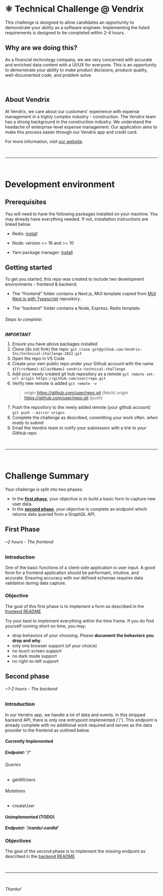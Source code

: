 # ⚛️ Technical Challenge @ Vendrix

This challenge is designed to allow candidates an opportunity to demonstrate your ability as a software engineer. Implementing the listed requirements is designed to be completed within 2-4 hours.

## Why are we doing this?

As a financial technology company, we are very concerned with accurate and enriched data content with a UI/UX for everyone. This is an opportunity to demonstrate your ability to make product decisions, produce quality, well-documented code, and problem solve.

<br>

## About Vendrix

At Vendrix, we care about our customers' experience with expense management in a highly complex industry - construction. The Vendrix team has a strong background in the construction industry. We understand the headache of enterprise-level expense management. Our application aims to make this process easier through our Vendrix app and credit card.

For more information, visit [our website](https://vendrix.co).

<br>

---

<br>

# Development environment

## Prerequisites

You will need to have the following packages installed on your machine. You may already have everything needed. If not, installation instructions are linked below.

- Redis: [install](https://redis.io/docs/getting-started/#:~:text=Redis%20server%20process.-,Install%20Redis,-How%20you%20install)

- Node: version <= 16 and >= 10

- Yarn package manager: [install](https://classic.yarnpkg.com/lang/en/docs/install/#mac-stable)

## Getting started

To get you started, this repo was created to include two development environments - frontend & backend.

- The "frontend" folder contains a Next.js, MUI template copied from [MUI Next.js with Typescript](https://github.com/mui/material-ui/tree/master/examples/nextjs-with-typescript) repository.

- The "backend" folder contains a Node, Express, Redis template.

###### Steps to complete:

**_IMPORTANT_**

1. Ensure you have above packages installed
2. Clone (do not fork) the repo: `git clone git@github.com:Vendrix-Inc/technical-challenge-2022.git`
3. Open the repo in VS Code
4. Create your own public repo under your Github account with the name `${firstName}-${lastName}-vendrix-technical-challenge`
5. Add your newly created git hub repository as a remote `git remote set-url origin https://github.com/user/repo.git`
6. Verify new remote is added `git remote -v`
   > origin https://github.com/user/repo.git (fetch)
   > origin https://github.com/user/repo.git (push)
7. Push the repository to the newly added remote (your github account) `git push --mirror origin`
8. Complete the challenge as described, committing your work often.
   _when ready to submit_
9. Email the Vendrix team to notify your submission with a link to your GitHub repo.

<br>

---

<br>

# Challenge Summary

Your challenge is split into two phases:

- In the **[first phase](#first-phase)**, your objective is to build a basic form to capture new user data.
- In the **[second phase](#second-phase)**, your objective is complete an endpoint which returns data queried from a GraphQL API.

## First Phase

###### _~2 hours - The frontend_

### Introduction

One of the basic functions of a client-side application is user input. A good form for a frontend application should be performant, intuitive, and accurate. Ensuring accuracy with our defined schemas requires data validation during data capture.

### Objective

The goal of this first phase is to implement a form as described in the [frontend README](./frontend/README.md)

Try your best to implement everything within the time frame. If you do find yourself running short on time, you may:

- drop behaviors of your choosing. Please **document the behaviors you drop and why**.
- only one browser support (of your choice)
- no touch screen support
- no dark mode support
- no right-to-left support

## Second phase

###### _~1-2 hours - The backend_

### Introduction

In our Vendrix app, we handle a lot of data and events. In this stripped backend API, there is only one entrypoint implemented ('/'). This endpoint is already complete with no additional work required and serves as the data provider to the frontend as outlined below.

#### Currently Implemented

##### Endpoint: '/'

###### Queries

- getAllUsers

###### Mutations

- createUser

#### Unimplemented (TODO)

##### Endpoint: '/cards/:cardId'

### Objectives

The goal of the second phase is to implement the missing endpoint as described in the [backend README](./backend/readme.md)

<br>

---

<br>

_Thanks!_
